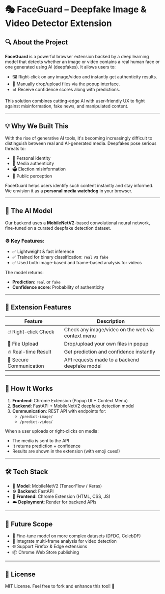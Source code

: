 # 🎭 FaceGuard – Deepfake Image & Video Detector Extension

## 🔍 About the Project

**FaceGuard** is a powerful browser extension backed by a deep learning model that detects whether an image or video contains a real human face or one generated using AI (deepfakes). It allows users to:
- 🖼️ Right-click on any image/video and instantly get authenticity results.
- 📁 Manually drop/upload files via the popup interface.
- 📊 Receive confidence scores along with predictions.

This solution combines cutting-edge AI with user-friendly UX to fight against misinformation, fake news, and manipulated content.

---

## 💡 Why We Built This

With the rise of generative AI tools, it's becoming increasingly difficult to distinguish between real and AI-generated media. Deepfakes pose serious threats to:
- 🔐 Personal identity
- 📰 Media authenticity
- 🗳️ Election misinformation
- 🧠 Public perception

FaceGuard helps users identify such content instantly and stay informed. We envision it as a **personal media watchdog** in your browser.

---

## 🧠 The AI Model

Our backend uses a **MobileNetV2**-based convolutional neural network, fine-tuned on a curated deepfake detection dataset.

### ⚙️ Key Features:
- ✅ Lightweight & fast inference
- ✅ Trained for binary classification: `real` vs `fake`
- ✅ Used both image-based and frame-based analysis for videos

The model returns:
- **Prediction**: `real` or `fake`
- **Confidence score**: Probability of authenticity

---

## 🧩 Extension Features

| Feature             | Description                                        |
|---------------------|----------------------------------------------------|
| 🖱️ Right-click Check | Check any image/video on the web via context menu |
| 📁 File Upload       | Drop/upload your own files in popup                |
| 🔥 Real-time Result  | Get prediction and confidence instantly            |
| 🔐 Secure Communication | API requests made to a backend deepfake model     |

---

## 🚀 How It Works

1. **Frontend**: Chrome Extension (Popup UI + Context Menu)
2. **Backend**: FastAPI + MobileNetV2 deepfake detection model
3. **Communication**: REST API with endpoints for:
   - `/predict-image/`
   - `/predict-video/`

When a user uploads or right-clicks on media:
- The media is sent to the API
- It returns prediction + confidence
- Results are shown in the extension (with emoji cues!)

---

## 🛠️ Tech Stack

- 🧠 **Model**: MobileNetV2 (TensorFlow / Keras)
- ⚙️ **Backend**: FastAPI
- 🧩 **Frontend**: Chrome Extension (HTML, CSS, JS)
- ☁️ **Deployment**: Render for backend APIs

---

## 🤝 Future Scope

- 🧬 Fine-tune model on more complex datasets (DFDC, CelebDF)
- 🧠 Integrate multi-frame analysis for video detection
- 🌐 Support Firefox & Edge extensions
- 📦 Chrome Web Store publishing

---

## 📄 License

MIT License. Feel free to fork and enhance this tool! 🙌

